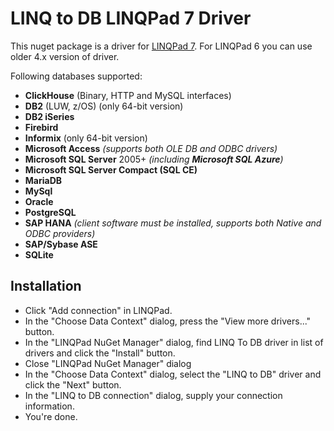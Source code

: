 # LINQ to DB LINQPad 7 Driver

This nuget package is a driver for [LINQPad 7](http://www.linqpad.net). For LINQPad 6 you can use older 4.x version of driver.

Following databases supported:

- **ClickHouse** (Binary, HTTP and MySQL interfaces)
- **DB2** (LUW, z/OS) (only 64-bit version)
- **DB2 iSeries**
- **Firebird**
- **Informix** (only 64-bit version)
- **Microsoft Access** *(supports both OLE DB and ODBC drivers)*
- **Microsoft SQL Server** 2005+ *(including **Microsoft SQL Azure**)*
- **Microsoft SQL Server Compact (SQL CE)**
- **MariaDB**
- **MySql**
- **Oracle**
- **PostgreSQL**
- **SAP HANA** *(client software must be installed, supports both Native and ODBC providers)*
- **SAP/Sybase ASE**
- **SQLite**

## Installation

- Click "Add connection" in LINQPad.
- In the "Choose Data Context" dialog, press the "View more drivers..." button.
- In the "LINQPad NuGet Manager" dialog, find LINQ To DB driver in list of drivers and click the "Install" button.
- Close "LINQPad NuGet Manager" dialog
- In the "Choose Data Context" dialog, select the "LINQ to DB" driver and click the "Next" button.
- In the "LINQ to DB connection" dialog, supply your connection information.
- You're done.
